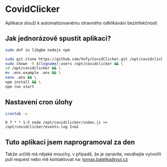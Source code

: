 # CovidClicker
Aplikace slouží k automatizovanému otravného odklikávání bezinfekčnosti

## Jak jednorázově spustit aplikaci?
```bash
sudo dnf in libgbm nodejs npm
```
```bash
sudo git clone https://github.com/Vofy/CovidClicker.git /opt/covidclicker && \
sudo chown -R $(logname):users /opt/covidclicker && \
cd /opt/covidclicker && \
mv .env.example .env && \
nano .env && \
npm install && \
npm run start
```

## Nastavení cron úlohy
```bash
crontab -e
```
```cron
0 7 * * 1-5 node /opt/covidclicker/index.js >> /opt/covidclicker/events.log 2>&1
```

## Tuto aplikaci jsem naprogramoval za den
Takže určitě má nějaké mouchy, v případě, že je opravíte, neváhejte vytvořit pull request nebo mě kontaktovat na: [tomas.batelka@vut.cz](mailto:tomas.batelka@vut.cz)

